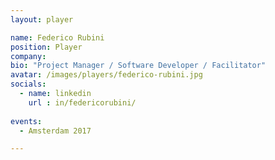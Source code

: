 ```yaml
---
layout: player

name: Federico Rubini
position: Player
company: 
bio: "Project Manager / Software Developer / Facilitator"
avatar: /images/players/federico-rubini.jpg
socials:
  - name: linkedin
    url : in/federicorubini/
    
events:
  - Amsterdam 2017

---
```

